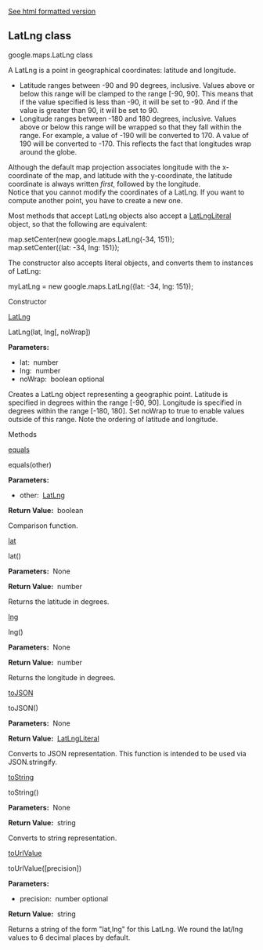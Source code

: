 [See html formatted version](https://huasofoundries.github.io/google-maps-documentation/LatLng.html)


LatLng class
------------

google.maps.LatLng class

A LatLng is a point in geographical coordinates: latitude and longitude.  

*   Latitude ranges between -90 and 90 degrees, inclusive. Values above or below this range will be clamped to the range \[-90, 90\]. This means that if the value specified is less than -90, it will be set to -90. And if the value is greater than 90, it will be set to 90.
*   Longitude ranges between -180 and 180 degrees, inclusive. Values above or below this range will be wrapped so that they fall within the range. For example, a value of -190 will be converted to 170. A value of 190 will be converted to -170. This reflects the fact that longitudes wrap around the globe.

Although the default map projection associates longitude with the x-coordinate of the map, and latitude with the y-coordinate, the latitude coordinate is always written _first_, followed by the longitude.  
Notice that you cannot modify the coordinates of a LatLng. If you want to compute another point, you have to create a new one.  

Most methods that accept LatLng objects also accept a [LatLngLiteral](LatLngLiteral.md) object, so that the following are equivalent:

 map.setCenter(new google.maps.LatLng(-34, 151));  
 map.setCenter({lat: -34, lng: 151}); 

The constructor also accepts literal objects, and converts them to instances of LatLng:

 myLatLng = new google.maps.LatLng({lat: -34, lng: 151}); 

Constructor

[LatLng](#LatLng.constructor)

LatLng(lat, lng\[, noWrap\])

**Parameters:** 

*   lat:  number
*   lng:  number
*   noWrap:  boolean optional

Creates a LatLng object representing a geographic point. Latitude is specified in degrees within the range \[-90, 90\]. Longitude is specified in degrees within the range \[-180, 180\]. Set noWrap to true to enable values outside of this range. Note the ordering of latitude and longitude.

Methods

[equals](#LatLng.equals)

equals(other)

**Parameters:** 

*   other:  [LatLng](LatLng.md)

**Return Value:**  boolean

Comparison function.

[lat](#LatLng.lat)

lat()

**Parameters:**  None

**Return Value:**  number

Returns the latitude in degrees.

[lng](#LatLng.lng)

lng()

**Parameters:**  None

**Return Value:**  number

Returns the longitude in degrees.

[toJSON](#LatLng.toJSON)

toJSON()

**Parameters:**  None

**Return Value:**  [LatLngLiteral](LatLngLiteral.md)

Converts to JSON representation. This function is intended to be used via JSON.stringify.

[toString](#LatLng.toString)

toString()

**Parameters:**  None

**Return Value:**  string

Converts to string representation.

[toUrlValue](#LatLng.toUrlValue)

toUrlValue(\[precision\])

**Parameters:** 

*   precision:  number optional

**Return Value:**  string

Returns a string of the form "lat,lng" for this LatLng. We round the lat/lng values to 6 decimal places by default.